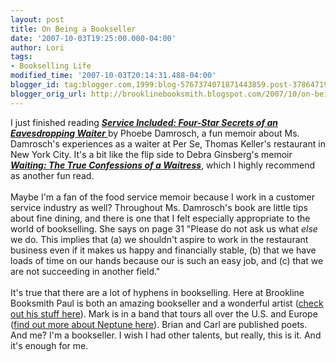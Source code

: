 ```yaml
---
layout: post
title: On Being a Bookseller
date: '2007-10-03T19:25:00.000-04:00'
author: Lori
tags:
- Bookselling Life
modified_time: '2007-10-03T20:14:31.488-04:00'
blogger_id: tag:blogger.com,1999:blog-5767374071871443859.post-378647192860585385
blogger_orig_url: http://brooklinebooksmith.blogspot.com/2007/10/on-being-bookseller.html
---
```


I just finished reading <a href="http://brookline.booksense.com/NASApp/store/Product?s=showproduct&amp;isbn=9780061228148"><strong><em>Service Included: Four-Star Secrets of an Eavesdropping Waiter</em></strong> </a>by Phoebe Damrosch, a fun memoir about Ms. Damrosch's experiences as a waiter at Per Se, Thomas Keller's restaurant in New York City. It's a bit like the flip side to Debra Ginsberg's memoir <strong><em><a href="http://brookline.booksense.com/NASApp/store/Product?s=showproduct&amp;isbn=9780060932817">Waiting: The True Confessions of a Waitress</a></em></strong>, which I highly recommend as another fun read.<br /><br />Maybe I'm a fan of the food service memoir because I work in a customer service industry as well? Throughout Ms. Damrosch's book are little tips about fine dining, and there is one that I felt especially appropriate to the world of bookselling. She says on page 31 "Please do not ask us what <em>else</em> we do. This implies that (a) we shouldn't aspire to work in the restaurant business even if it makes us happy and financially stable, (b) that we have loads of time on our hands because our is such an easy job, and (c) that we are not succeeding in another field." <br /><br />It's true that there are a lot of hyphens in bookselling. Here at Brookline Booksmith Paul is both an amazing bookseller and a wonderful artist (<a href="http://www.paultheriault.com/">check out his stuff here</a>). Mark is in a band that tours all over the U.S. and Europe (<a href="http://www.neptuneband.com/">find out more about Neptune here</a>). Brian and Carl are published poets. And me? I'm a bookseller. I wish I had other talents, but really, this is it. And it's enough for me.